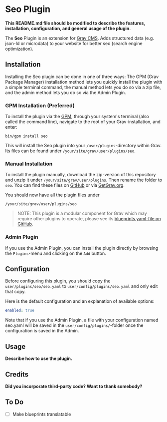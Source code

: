 # Seo Plugin

**This README.md file should be modified to describe the features, installation, configuration, and general usage of the plugin.**

The **Seo** Plugin is an extension for [Grav CMS](http://github.com/getgrav/grav). Adds structured data (e.g. json-ld or microdata) to your website for better seo (search engine optimization).

## Installation

Installing the Seo plugin can be done in one of three ways: The GPM (Grav Package Manager) installation method lets you quickly install the plugin with a simple terminal command, the manual method lets you do so via a zip file, and the admin method lets you do so via the Admin Plugin.

### GPM Installation (Preferred)

To install the plugin via the [GPM](http://learn.getgrav.org/advanced/grav-gpm), through your system's terminal (also called the command line), navigate to the root of your Grav-installation, and enter:

    bin/gpm install seo

This will install the Seo plugin into your `/user/plugins`-directory within Grav. Its files can be found under `/your/site/grav/user/plugins/seo`.

### Manual Installation

To install the plugin manually, download the zip-version of this repository and unzip it under `/your/site/grav/user/plugins`. Then rename the folder to `seo`. You can find these files on [GitHub](https://github.com/nico-hood/grav-plugin-seo) or via [GetGrav.org](http://getgrav.org/downloads/plugins#extras).

You should now have all the plugin files under

    /your/site/grav/user/plugins/seo

> NOTE: This plugin is a modular component for Grav which may require other plugins to operate, please see its [blueprints.yaml-file on GitHub](https://github.com/nico-hood/grav-plugin-seo/blob/master/blueprints.yaml).

### Admin Plugin

If you use the Admin Plugin, you can install the plugin directly by browsing the `Plugins`-menu and clicking on the `Add` button.

## Configuration

Before configuring this plugin, you should copy the `user/plugins/seo/seo.yaml` to `user/config/plugins/seo.yaml` and only edit that copy.

Here is the default configuration and an explanation of available options:

```yaml
enabled: true
```

Note that if you use the Admin Plugin, a file with your configuration named seo.yaml will be saved in the `user/config/plugins/`-folder once the configuration is saved in the Admin.

## Usage

**Describe how to use the plugin.**

## Credits

**Did you incorporate third-party code? Want to thank somebody?**

## To Do

- [ ] Make blueprints translatable

